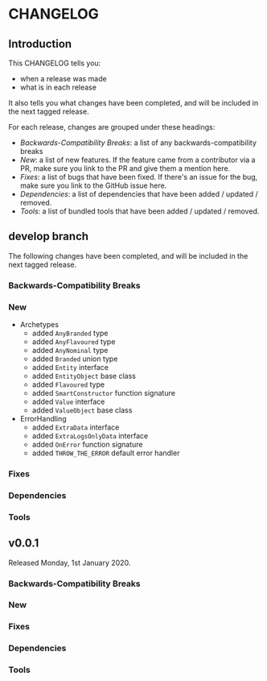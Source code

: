 # CHANGELOG

## Introduction

This CHANGELOG tells you:

* when a release was made
* what is in each release

It also tells you what changes have been completed, and will be included in the next tagged release.

For each release, changes are grouped under these headings:

* _Backwards-Compatibility Breaks_: a list of any backwards-compatibility breaks
* _New_: a list of new features. If the feature came from a contributor via a PR, make sure you link to the PR and give them a mention here.
* _Fixes_: a list of bugs that have been fixed. If there's an issue for the bug, make sure you link to the GitHub issue here.
* _Dependencies_: a list of dependencies that have been added / updated / removed.
* _Tools_: a list of bundled tools that have been added / updated / removed.

## develop branch

The following changes have been completed, and will be included in the next tagged release.

### Backwards-Compatibility Breaks

### New

* Archetypes
  - added `AnyBranded` type
  - added `AnyFlavoured` type
  - added `AnyNominal` type
  - added `Branded` union type
  - added `Entity` interface
  - added `EntityObject` base class
  - added `Flavoured` type
  - added `SmartConstructor` function signature
  - added `Value` interface
  - added `ValueObject` base class
* ErrorHandling
  - added `ExtraData` interface
  - added `ExtraLogsOnlyData` interface
  - added `OnError` function signature
  - added `THROW_THE_ERROR` default error handler

### Fixes

### Dependencies

### Tools

## v0.0.1

Released Monday, 1st January 2020.

### Backwards-Compatibility Breaks

### New

### Fixes

### Dependencies

### Tools

